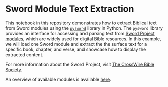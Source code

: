 # Sword Module Text Extraction

This notebook in this repository demonstrates how to extract Biblical text from Sword modules using the [`pysword`](https://pypi.org/project/pysword/) library in Python. The `pysword` library provides an interface for accessing and parsing text from [Sword Project modules](http://crosswire.org/sword/modules/), which are widely used for digital Bible resources. In this example, we will load one Sword module and extract the the surface text for a specific book, chapter, and verse, and showcase how to display the extracted content. 

For more information about the Sword Project, visit [The CrossWire Bible Society](http://crosswire.org/sword/).

An overview of available modules is available [here](https://crosswire.org/sword/modules/ModDisp.jsp?modType=Bibles).
